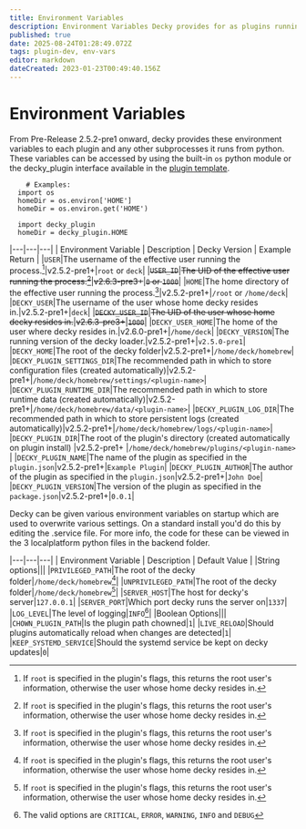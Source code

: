 ```yaml
---
title: Environment Variables
description: Environment Variables Decky provides for as plugins running as subprocesses.
published: true
date: 2025-08-24T01:28:49.072Z
tags: plugin-dev, env-vars
editor: markdown
dateCreated: 2023-01-23T00:49:40.156Z
---
```


# Environment Variables

From Pre-Release 2.5.2-pre1 onward, decky provides these environment variables to each plugin and any other subprocesses it runs from python. These variables can be accessed by using the built-in `os` python module or the decky_plugin interface available in the [plugin template](https://github.com/SteamDeckHomebrew/decky-plugin-template).
```
	# Examples:
  import os
  homeDir = os.environ['HOME']
  homeDir = os.environ.get('HOME')
  
  import decky_plugin
  homeDir = decky_plugin.HOME
 ```

|---|---|---|
| Environment Variable | Description | Decky Version | Example Return |
|`USER`|The username of the effective user running the process.[^1]|v2.5.2-pre1+|`root` or `deck`|
|~~`USER_ID`~~|~~The UID of the effective user running the process.[^1]~~|~~v2.6.3-pre3+~~|~~`0` or `1000`~~|
|`HOME`|The home directory of the effective user running the process.[^1]|v2.5.2-pre1+|`/root` or `/home/deck`|
|`DECKY_USER`|The username of the user whose home decky resides in.|v2.5.2-pre1+|`deck`|
|~~`DECKY_USER_ID`~~|~~The UID of the user whose home decky resides in.~~|~~v2.6.3-pre3+~~|~~`1000`~~|
|`DECKY_USER_HOME`|The home of the user where decky resides in.|v2.6.0-pre1+|`/home/deck`|
|`DECKY_VERSION`|The running version of the decky loader.|v2.5.2-pre1+|`v2.5.0-pre1`|
|`DECKY_HOME`|The root of the decky folder|v2.5.2-pre1+|`/home/deck/homebrew`|
|`DECKY_PLUGIN_SETTINGS_DIR`|The recommended path in which to store configuration files (created automatically)|v2.5.2-pre1+|`/home/deck/homebrew/settings/<plugin-name>`|
|`DECKY_PLUGIN_RUNTIME_DIR`|The recommended path in which to store runtime data (created automatically)|v2.5.2-pre1+|`/home/deck/homebrew/data/<plugin-name>`|
|`DECKY_PLUGIN_LOG_DIR`|The recommended path in which to store persistent logs (created automatically)|v2.5.2-pre1+|`/home/deck/homebrew/logs/<plugin-name>`|
|`DECKY_PLUGIN_DIR`|The root of the plugin's directory (created automatically on plugin install) |v2.5.2-pre1+ |`/home/deck/homebrew/plugins/<plugin-name>` |
|`DECKY_PLUGIN_NAME`|The name of the plugin as specified in the `plugin.json`|v2.5.2-pre1+|`Example Plugin`|
|`DECKY_PLUGIN_AUTHOR`|The author of the plugin as specified in the `plugin.json`|v2.5.2-pre1+|`John Doe`|
|`DECKY_PLUGIN_VERSION`|The version of the plugin as specified in the `package.json`|v2.5.2-pre1+|`0.0.1`|
[^1]: If `root` is specified in the plugin's flags, this returns the root user's information, otherwise the user whose home decky resides in.

Decky can be given various environment variables on startup which are used to overwrite various settings. On a standard install you'd do this by editing the .service file. For more info, the code for these can be viewed in the 3 localplatform python files in the backend folder.

|---|---|---|
| Environment Variable | Description | Default Value |
|String options|||
|`PRIVILEGED_PATH`|The root of the decky folder|`/home/deck/homebrew`[^1]|
|`UNPRIVILEGED_PATH`|The root of the decky folder|`/home/deck/homebrew`[^1]|
|`SERVER_HOST`|The host for decky's server|`127.0.0.1`|
|`SERVER_PORT`|Which port decky runs the server on|`1337`|
|`LOG_LEVEL`|The level of logging|`INFO`[^2]|
|Boolean Options|||
|`CHOWN_PLUGIN_PATH`|Is the plugin path chowned|`1`|
|`LIVE_RELOAD`|Should plugins automatically reload when changes are detected|`1`|
|`KEEP_SYSTEMD_SERVICE`|Should the systemd service be kept on decky updates|`0`|
[^1]: The default values are a little more complex, check the python for more info
[^2]: The valid options are `CRITICAL`, `ERROR`, `WARNING`, `INFO` and `DEBUG`